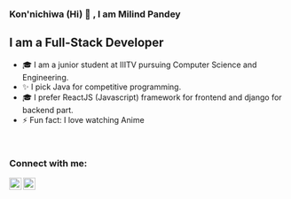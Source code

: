 ### Kon'nichiwa (Hi) 👋 , I am Milind Pandey

[1.1]: https://twitter.com/Captain_Levi27 (twitter icon with padding)
[2.1]: https://www.linkedin.com/in/milind-pandey-b1a683183/ (linkdin icon with padding)
[3.1]: milindpandey2708@gmail.com (gmail icon with padding)

## I am a Full-Stack Developer
- 🎓 I am a junior student at IIITV pursuing Computer Science and Engineering.
- ✨ I pick Java for competitive programming.
- 🎓 I prefer ReactJS (Javascript) framework for frontend and django for backend part.
- ⚡ Fun fact: I love watching Anime
<br />

### Connect with me:
<!-- <p> -->
 [<img align="left" alt="" width="22px" 
 src="https://user-images.githubusercontent.com/47604864/102374897-dd6f8280-3fe7-11eb-8476-b315e5044df1.png" />](https://www.instagram.com/l.ryuzaki_27/)
 
 [<img align="left" alt="" width="22px" 
 src="https://user-images.githubusercontent.com/47604864/102375725-d8f79980-3fe8-11eb-82e0-ee54caa50d9f.png"  />](https://twitter.com/Captain_Levi27)    

<!--


**Pranshu2780/Pranshu2780** is a ✨ _special_ ✨ repository because its `README.md` (this file) appears on your GitHub profile.

Here are some ideas to get you started:

- 🔭 I’m currently working on ...
- 🌱 I’m currently learning ...
- 👯 I’m looking to collaborate on ...
- 🤔 I’m looking for help with ...
- 💬 Ask me about ...
- 📫 How to reach me: ...
- 😄 Pronouns: ...
- ⚡ Fun fact: ...
-->


